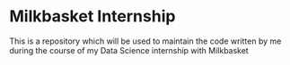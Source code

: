 # Milkbasket Internship
This is a repository which will be used to maintain the code written by me during the course of my Data Science internship with Milkbasket
